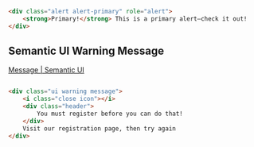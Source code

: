 


```html
<div class="alert alert-primary" role="alert">
    <strong>Primary!</strong> This is a primary alert—check it out!
</div>
```

## Semantic UI Warning Message

[Message | Semantic UI](https://semantic-ui.com/collections/message.html)

```html

<div class="ui warning message">
    <i class="close icon"></i>
    <div class="header">
        You must register before you can do that!
    </div>
    Visit our registration page, then try again
</div>

```